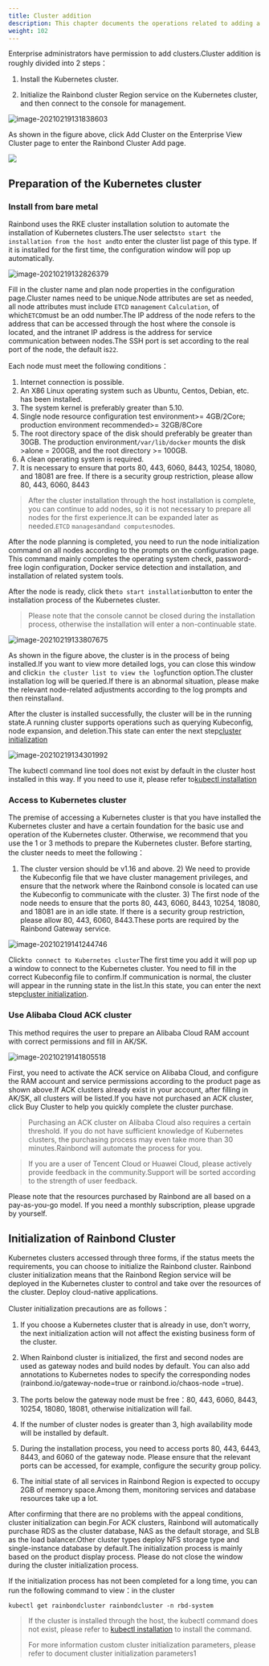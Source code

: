 ```yaml
---
title: Cluster addition
description: This chapter documents the operations related to adding a cluster to Rainbond.
weight: 102
---
```


Enterprise administrators have permission to add clusters.Cluster addition is roughly divided into 2 steps：

1. Install the Kubernetes cluster.

2. Initialize the Rainbond cluster Region service on the Kubernetes cluster, and then connect to the console for management.

![image-20210219131838603](https://static.goodrain.com/images/5.3/add-cluster-index.png)

As shown in the figure above, click Add Cluster on the Enterprise View Cluster page to enter the Rainbond Cluster Add page.

![](https://static.goodrain.com/images/5.3/add-cluster.png)

## Preparation of the Kubernetes cluster

### Install from bare metal

Rainbond uses the RKE cluster installation solution to automate the installation of Kubernetes clusters.The user selects`to start the installation from the host and`to enter the cluster list page of this type. If it is installed for the first time, the configuration window will pop up automatically.

![image-20210219132826379](https://static.goodrain.com/images/5.3/rke-cluster-config.png)

Fill in the cluster name and plan node properties in the configuration page.Cluster names need to be unique.Node attributes are set as needed, all node attributes must include `ETCD` `management` `Calculation`, of which`ETCD`must be an odd number.The IP address of the node refers to the address that can be accessed through the host where the console is located, and the intranet IP address is the address for service communication between nodes.The SSH port is set according to the real port of the node, the default is`22`.

Each node must meet the following conditions：

1. Internet connection is possible.
2. An X86 Linux operating system such as Ubuntu, Centos, Debian, etc. has been installed.
3. The system kernel is preferably greater than 5.10.
4. Single node resource configuration test environment>= 4GB/2Core; production environment recommended>= 32GB/8Core
5. The root directory space of the disk should preferably be greater than 30GB. The production environment`/var/lib/docker` mounts the disk >alone = 200GB, and the root directory >= 100GB.
6. A clean operating system is required.
7. It is necessary to ensure that ports 80, 443, 6060, 8443, 10254, 18080, and 18081 are free. If there is a security group restriction, please allow 80, 443, 6060, 8443

> After the cluster installation through the host installation is complete, you can continue to add nodes, so it is not necessary to prepare all nodes for the first experience.It can be expanded later as needed.`ETCD` `manages`and`and computes`nodes.

After the node planning is completed, you need to run the node initialization command on all nodes according to the prompts on the configuration page. This command mainly completes the operating system check, password-free login configuration, Docker service detection and installation, and installation of related system tools.

After the node is ready, click the`to start installation`button to enter the installation process of the Kubernetes cluster.

> Please note that the console cannot be closed during the installation process, otherwise the installation will enter a non-continuable state.

![image-20210219133807675](https://static.goodrain.com/images/5.3/rke-cluster-install.png)

As shown in the figure above, the cluster is in the process of being installed.If you want to view more detailed logs, you can close this window and click`in the cluster list to view the log`function option.The cluster installation log will be queried.If there is an abnormal situation, please make the relevant node-related adjustments according to the log prompts and then reinstall`and`.

After the cluster is installed successfully, the cluster will be in the running state.A running cluster supports operations such as querying Kubeconfig, node expansion, and deletion.This state can enter the next step[cluster initialization](#rainbond-集群的初始化)

![image-20210219134301992](https://static.goodrain.com/images/5.3/rke-cluster-list.png)

The kubectl command line tool does not exist by default in the cluster host installed in this way. If you need to use it, please refer to[kubectl installation](../tools/kubectl/)

### Access to Kubernetes cluster

The premise of accessing a Kubernetes cluster is that you have installed the Kubernetes cluster and have a certain foundation for the basic use and operation of the Kubernetes cluster. Otherwise, we recommend that you use the 1 or 3 methods to prepare the Kubernetes cluster. Before starting, the cluster needs to meet the following：

1) The cluster version should be v1.16 and above. 2) We need to provide the Kubeconfig file that we have cluster management privileges, and ensure that the network where the Rainbond console is located can use the Kubeconfig to communicate with the cluster. 3) The first node of the node needs to ensure that the ports 80, 443, 6060, 8443, 10254, 18080, and 18081 are in an idle state. If there is a security group restriction, please allow 80, 443, 6060, 8443.These ports are required by the Rainbond Gateway service.

![image-20210219141244746](https://static.goodrain.com/docs/5.6/cluster/Add-cluster-2.png)

Click`to connect to Kubernetes cluster`The first time you add it will pop up a window to connect to the Kubernetes cluster. You need to fill in the correct Kubeconfig file to confirm.If communication is normal, the cluster will appear in the running state in the list.In this state, you can enter the next step[cluster initialization](#rainbond-集群的初始化).

### Use Alibaba Cloud ACK cluster

This method requires the user to prepare an Alibaba Cloud RAM account with correct permissions and fill in AK/SK.

![image-20210219141805518](https://static.goodrain.com/images/5.3/ack-index.png)

First, you need to activate the ACK service on Alibaba Cloud, and configure the RAM account and service permissions according to the product page as shown above.If ACK clusters already exist in your account, after filling in AK/SK, all clusters will be listed.If you have not purchased an ACK cluster, click Buy Cluster to help you quickly complete the cluster purchase.

> Purchasing an ACK cluster on Alibaba Cloud also requires a certain threshold. If you do not have sufficient knowledge of Kubernetes clusters, the purchasing process may even take more than 30 minutes.Rainbond will automate the process for you.

> If you are a user of Tencent Cloud or Huawei Cloud, please actively provide feedback in the community.Support will be sorted according to the strength of user feedback.

Please note that the resources purchased by Rainbond are all based on a pay-as-you-go model. If you need a monthly subscription, please upgrade by yourself.

## Initialization of Rainbond Cluster

Kubernetes clusters accessed through three forms, if the status meets the requirements, you can choose to initialize the Rainbond cluster. Rainbond cluster initialization means that the Rainbond Region service will be deployed in the Kubernetes cluster to control and take over the resources of the cluster. Deploy cloud-native applications.

Cluster initialization precautions are as follows：

1. If you choose a Kubernetes cluster that is already in use, don't worry, the next initialization action will not affect the existing business form of the cluster.

2. When Rainbond cluster is initialized, the first and second nodes are used as gateway nodes and build nodes by default. You can also add annotations to Kubernetes nodes to specify the corresponding nodes (rainbond.io/gateway-node=true or rainbond.io/chaos-node =true).

3. The ports below the gateway node must be free：80, 443, 6060, 8443, 10254, 18080, 18081, otherwise initialization will fail.

4. If the number of cluster nodes is greater than 3, high availability mode will be installed by default.

5. During the installation process, you need to access ports 80, 443, 6443, 8443, and 6060 of the gateway node. Please ensure that the relevant ports can be accessed, for example, configure the security group policy.

6. The initial state of all services in Rainbond Region is expected to occupy 2GB of memory space.Among them, monitoring services and database resources take up a lot.

After confirming that there are no problems with the appeal conditions, cluster initialization can begin.For ACK clusters, Rainbond will automatically purchase RDS as the cluster database, NAS as the default storage, and SLB as the load balancer.Other cluster types deploy NFS storage type and single-instance database by default.The initialization process is mainly based on the product display process. Please do not close the window during the cluster initialization process.

If the initialization process has not been completed for a long time, you can run the following command to view：in the cluster

```
kubectl get rainbondcluster rainbondcluster -n rbd-system
```

> If the cluster is installed through the host, the kubectl command does not exist, please refer to [kubectl installation](../tools/kubectl/) to install the command.
> 
> For more information custom cluster initialization parameters, please refer to document cluster initialization parameters1
